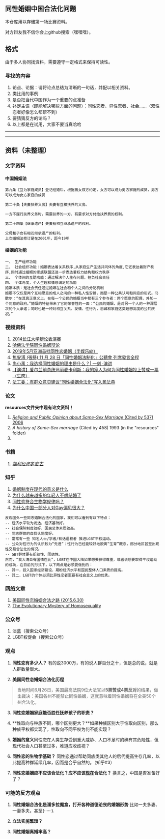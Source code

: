 ## 同性婚姻中国合法化问题
本仓库用以存储第一场比赛资料。

对方辩友我不信你会上github搜索（嘿嘿嘿）。

## 格式
由于多人协同找资料，需要遵守一定格式来保持可读性。

### 寻找的内容
1. 论点、论据：请将论点总结为清晰的一句话，并配以相关资料。
2. 类比用的事例
3. 是否把当代中国作为一个重要的点准备
4. 补足主语（即能解决哪些方面的问题）：同性恋者、异性恋者、社会......（双性恋者好像怎么都帮不到）
5. 要猜猜反方的论吗？
6. 以上都是在试用，大家不要当真哈哈
-------------
------------
## 资料（未整理）

### 文字资料
#### 中国婚姻法
```
第九条【互为家庭成员】登记结婚后，根据男女双方约定，女方可以成为男方家庭的成员，男方可以成为女方家庭的成员

第二十条【夫妻扶养义务】夫妻有互相扶养的义务。

一方不履行扶养义务时，需要扶养的一方，有要求对方付给扶养费的权利。

第二十四条【继承遗产】夫妻有相互继承遗产的权利。

父母和子女有相互继承遗产的权利。
上次婚姻法修订是在2001年，距今19年
```

#### 婚姻的功能
```
一、 生产组织功能
二、 社会组织功能：婚姻表达着关系秩序,从家庭生产生活共同体的角度,它还表达着财产秩序,同时通过婚姻的家族联盟还进一步表达着权力结构和权力秩序
三、 个体间的互助功能：通过解决个人生存问题，担负社会责任
四、 个体角度，个人生理和情感满足的功能
婚姻本质：是社会责任通过婚姻在社会和个人之间的分配机制
婚姻不仅仅是两个互相愿意的成人之间的一种私人性安排，而是一种公共认可和同意的形式。马歇尔：“在其真正意义上，在每一个公民的婚姻当中都有三个参与者：两个愿意的配偶，外加一个同意的政府。”婚姻的特征带来了它的荣誉性的一面：“公民的婚姻，是对另一个人的一种深层次的个人承诺；同时也是一种对相互关系、友情、性行为，忠诚和家庭这类理想高度的公共庆祝。”
```

### 视频资料
1. [2014长江大学辩论表演赛](https://v.youku.com/v_show/id_XODA0NjIyNjQ4.html?refer=seo_operation.liuxiao.liux_00003303_3000_Qzu6ve_19042900)
2. [哈佛法学院同性婚姻辩论](https://www.bilibili.com/video/av8254851?from=search&seid=10286136649417855496)
3. [2019年5月亚洲首批同性恋婚姻（半娱乐向）](https://www.bilibili.com/video/av66622111?from=search&seid=17640614696109733606)
4. [焦安溥 (張懸) 11 月 28 日「同性婚姻法制化」公聽會 列席發言全程](https://www.bilibili.com/video/av7303069?from=search&seid=17640614696109733606)
5. [尚小禹：我选择同性婚姻的理由是什么？| 一刻 ·演讲](https://www.bilibili.com/video/av34537503?from=search&seid=9614911549046827106)
6. [【演讲】爱尔兰前总统玛丽麦卡利斯：我的家人为何为同性婚姻投上赞成一票（生肉）](https://www.bilibili.com/video/av28990743?from=search&seid=9614911549046827106)
7. [法工委：有群众意见建议“同性婚姻合法化”写入民法典](https://baijiahao.baidu.com/s?id=1653423526849656622&wfr=spider&for=pc)

### 论文
**resources文件夹中现有论文资料！**
1. [*Religion and Public Opinion about Same-Sex Marriage* (Cited by 537) 2006](https://onlinelibrary.wiley.com/doi/full/10.1111/j.1540-6237.2006.00384.x?casa_token=3xa2NTXtNCcAAAAA:rVIkh4YdvfCgsdNkn-ubtHw2m4gtxEAX9rmN8uwV1qKF6fb306sodo-gQUHQ-2usKVzF0dZ2-dnWIR0)
2. *A history of Same-Sex marriage* (Cited by 458) 1993 (in the "resources" folder)
3. 

### 书籍
1. [*福利经济学* 庇古](https://book.douban.com/subject/2185591/)

### 知乎
1. [婚姻制度在现代的意义是什么](https://www.zhihu.com/question/32140107)
2. [为什么越来越多的年轻人不想结婚了](https://www.zhihu.com/question/28245561/answer/40197477)
3. [同性恋符合生物学规律吗？](https://www.zhihu.com/question/20985115/answer/16805738) 
4. [为什么中国一部分人对Gay偏见很大？](https://www.zhihu.com/question/67047642/answer/251833237)
```
反观国外一些同志婚姻合法化的国家，我们可以看到有以下特点：
-- 经济水平较为发达，经济基础好，
-- 社会保障制度较好，国民总体素质较高。
-- 同志群体的自我认同度好。
-- 常常有一些 知名人士/学者/有话语权者 推进LGBT平权运动。
-- 公众对性行为的认识较为“先进”：性行为已经能较好地脱离“生育”概念，部分地区甚至出现性交易合法化的情况。
-- GBT群体更有组织性、团结性。
然而，“我大清自有国情在此”，LGBT在中国大陆如果想要获得尊重，或者说想要取得平权运动的成功，在目前的形式下，以下两点是必须要做到的：
-- 其一，投入国家经济建设，期盼经济水平和国民整体人口素质的提高。
-- 其二，LGBT的个体必须比异性恋者更要有社会意义上的优秀。
```


### 网络文章
1. [美国同性恋婚姻合法之路 (2015.6.30)](http://history.people.com.cn/n/2015/0630/c372326-27229638.html)
2. [The Evolutionary Mystery of Homosexuality](https://www.chronicle.com/article/The-Evolutionary-Mystery-of/135762/)

### 公众号

1. 淡蓝（搜索公众号）
2. LGBT权促会（搜索公众号）

### 观点
1. **同性恋有多少人？** 有的说3000万，有的说人群百分之十，但是总的说，就是人群数量很大。

2. **美国同性恋婚姻合法化历程** 
> 当地时间6月26日，美国最高法院9位大法官以**5票赞成4票反对**的结果，做出裁决：美国各州不能禁止同性婚姻，这就意味着同性婚姻将在全美50个州合法化。

3. **同性恋婚姻家庭能否胜任抚养孩子的职责？** 

4. **性取向与种族不同，哪个区别更大？**如果种族区别大于性取向区别，那么种族平权都实现了，性取向不同平权为何不能实现？

5. **婚姻的意义**同性恋在人类生存受到重大威胁、人口不足时的确有其危险性，但现代社会人口甚至过多，难道应收歧视？

6. **同性恋的生物学基础？** 同性恋通过帮助同族类其他人的后代提高生存几率，以此提高种群延续几率，因而是合乎自然的。（知乎#3） 

7. **同性恋婚姻应不应该合法化？应不应该<u>现在</u>合法化？** 换言之，中国是否准备好了？

### 可能的反方观点
1. **同性婚姻合法化是潘多拉魔盒，打开各种道德沦丧的婚姻形势** 比如一夫多妻、一妻多夫，甚至(······).

2. **立法实施繁琐？**

3. **同性婚姻离婚率高？**
